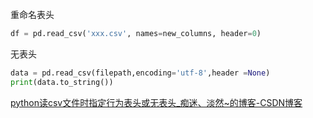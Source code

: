 重命名表头
```python
df = pd.read_csv('xxx.csv', names=new_columns, header=0)
```

无表头
```python
data = pd.read_csv(filepath,encoding='utf-8',header =None)
print(data.to_string())
```
[python读csv文件时指定行为表头或无表头\_痴迷、淡然\~的博客-CSDN博客](https://blog.csdn.net/qq_36512295/article/details/87930922)
